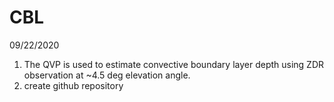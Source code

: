 # CBL
09/22/2020
1. The QVP is used to estimate convective boundary layer depth using ZDR observation at ~4.5 deg elevation angle.
2. create github repository 
